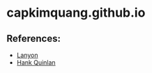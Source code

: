 # capkimquang.github.io
## References:
- [Lanyon](https://github.com/poole/lanyon)
- [Hank Quinlan](https://github.com/hankquinlan/hankquinlan.github.io)
